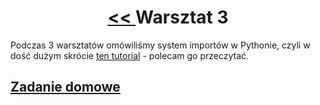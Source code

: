 <h1 align="center"><a href="../lab2/lab2.md"> << </a>Warsztat 3</h1>

Podczas 3 warsztatów omówiliśmy system importów w Pythonie, czyli w dość dużym skrócie [ten tutorial](https://docs.python.org/3/tutorial/modules.html) - polecam go przeczytać.


## [Zadanie domowe](hw3.md)
